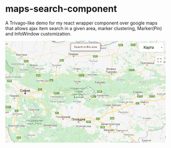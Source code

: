 # maps-search-component
A Trivago-like demo for my react wrapper component over google maps that allows ajax item search in a given area, marker clustering, Marker(Pin) and InfoWindow customization.

![Demo GIF](/map-search-demo.gif "example demo gif")
